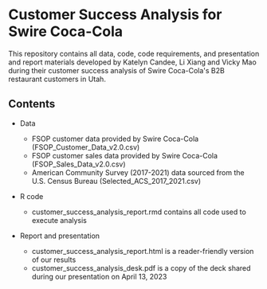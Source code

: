 # Customer Success Analysis for Swire Coca-Cola
This repository contains all data, code, code requirements, and presentation and report materials developed by Katelyn Candee, Li Xiang and Vicky Mao during their customer success analysis of Swire Coca-Cola's B2B restaurant customers in Utah.

## Contents
* Data
  * FSOP customer data provided by Swire Coca-Cola (FSOP_Customer_Data_v2.0.csv)
  * FSOP customer sales data provided by Swire Coca-Cola (FSOP_Sales_Data_v2.0.csv)
  * American Community Survey (2017-2021) data sourced from the U.S. Census Bureau (Selected_ACS_2017_2021.csv) 
  
* R code
  * customer_success_analysis_report.rmd contains all code used to execute analysis
  
* Report and presentation
  * customer_success_analysis_report.html is a reader-friendly version of our results
  * customer_success_analysis_desk.pdf is a copy of the deck shared during our presentation on April 13, 2023

